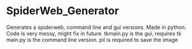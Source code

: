 # SpiderWeb_Generator
Generates a spiderweb, command line and gui versions. Made in python.
Code is very messy, might fix in future.
tkmain.py is the gui, requires tk
main.py is the command line version.
pil is required to save the image
